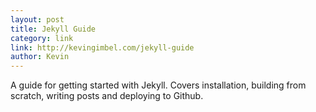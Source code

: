 ```yaml
---
layout: post
title: Jekyll Guide
category: link
link: http://kevingimbel.com/jekyll-guide
author: Kevin
---
```


A guide for getting started with Jekyll. Covers installation, building from scratch, writing posts and deploying to Github.
